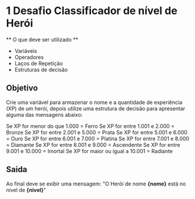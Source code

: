 # 1 Desafio Classificador de nível de Herói

** O que deve ser utilizado **

- Variáveis 
- Operadores
- Laços de Repetição
- Estruturas de decisão

## Objetivo

Crie uma variável para armazenar o nome e a quantidade de
experiência (XP) de um herói, depois utilize uma estrutura
de decisão para apresentar alguma das mensagens abaixo:

Se XP for menor do que 1.000 = Ferro
Se XP for entre 1.001 e 2.000 = Bronze
Se XP for entre 2.001 e 5.000 = Prata 
Se XP for entre 5.001 e 6.000 = Ouro
Se XP for entre 6.001 e 7.000 = Platina 
Se XP for entre 7.001 e 8.000 = Diamante
Se XP for entre 8.001 e 9.000 = Ascendente
Se XP for entre 9.001 e 10.000 = Imortal
Se XP for maior ou igual a 10.001 = Radiante

## Saida

Ao final deve se exibir uma mensagem:
"O Herói de nome **{nome}** está no nível de **{nivel}**"
